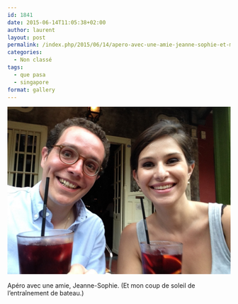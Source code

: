 ```yaml
---
id: 1841
date: 2015-06-14T11:05:38+02:00
author: laurent
layout: post
permalink: /index.php/2015/06/14/apero-avec-une-amie-jeanne-sophie-et-mon-coup/
categories:
  - Non classé
tags:
  - que pasa
  - singapore
format: gallery
---
```

<img src="/images/2015/06/tumblr_npxlhemARs1uuvt0bo1_1280.jpg" />

Apéro avec une amie, Jeanne-Sophie. (Et mon coup de soleil de l&rsquo;entraînement de bateau.)